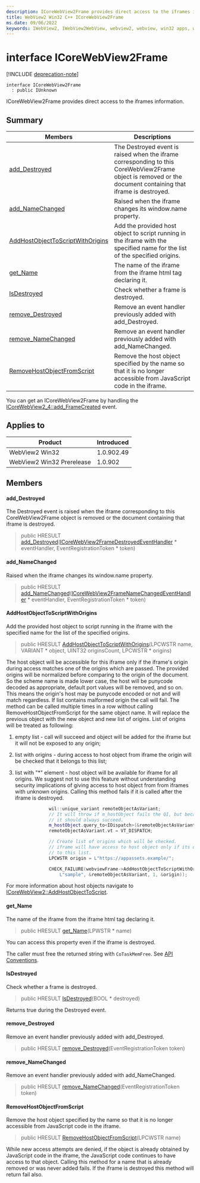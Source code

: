 ```yaml
---
description: ICoreWebView2Frame provides direct access to the iframes information.
title: WebView2 Win32 C++ ICoreWebView2Frame
ms.date: 09/06/2022
keywords: IWebView2, IWebView2WebView, webview2, webview, win32 apps, win32, edge, ICoreWebView2, ICoreWebView2Controller, browser control, edge html, ICoreWebView2Frame
---
```


# interface ICoreWebView2Frame

[!INCLUDE [deprecation-note](../includes/deprecation-note.md)]

```
interface ICoreWebView2Frame
  : public IUnknown
```

ICoreWebView2Frame provides direct access to the iframes information.

## Summary

 Members                        | Descriptions
--------------------------------|---------------------------------------------
[add_Destroyed](#add_destroyed) | The Destroyed event is raised when the iframe corresponding to this CoreWebView2Frame object is removed or the document containing that iframe is destroyed.
[add_NameChanged](#add_namechanged) | Raised when the iframe changes its window.name property.
[AddHostObjectToScriptWithOrigins](#addhostobjecttoscriptwithorigins) | Add the provided host object to script running in the iframe with the specified name for the list of the specified origins.
[get_Name](#get_name) | The name of the iframe from the iframe html tag declaring it.
[IsDestroyed](#isdestroyed) | Check whether a frame is destroyed.
[remove_Destroyed](#remove_destroyed) | Remove an event handler previously added with add_Destroyed.
[remove_NameChanged](#remove_namechanged) | Remove an event handler previously added with add_NameChanged.
[RemoveHostObjectFromScript](#removehostobjectfromscript) | Remove the host object specified by the name so that it is no longer accessible from JavaScript code in the iframe.

You can get an ICoreWebView2Frame by handling the [ICoreWebView2_4::add_FrameCreated](icorewebview2_4.md) event.

## Applies to

Product                         | Introduced
--------------------------------|---------------------------------------------
WebView2 Win32            |    1.0.902.49
WebView2 Win32 Prerelease |    1.0.902

## Members

#### add_Destroyed

The Destroyed event is raised when the iframe corresponding to this CoreWebView2Frame object is removed or the document containing that iframe is destroyed.

> public HRESULT [add_Destroyed](#add_destroyed)([ICoreWebView2FrameDestroyedEventHandler](icorewebview2framedestroyedeventhandler.md) * eventHandler, EventRegistrationToken * token)

#### add_NameChanged

Raised when the iframe changes its window.name property.

> public HRESULT [add_NameChanged](#add_namechanged)([ICoreWebView2FrameNameChangedEventHandler](icorewebview2framenamechangedeventhandler.md) * eventHandler, EventRegistrationToken * token)

#### AddHostObjectToScriptWithOrigins

Add the provided host object to script running in the iframe with the specified name for the list of the specified origins.

> public HRESULT [AddHostObjectToScriptWithOrigins](#addhostobjecttoscriptwithorigins)(LPCWSTR name, VARIANT * object, UINT32 originsCount, LPCWSTR * origins)

The host object will be accessible for this iframe only if the iframe's origin during access matches one of the origins which are passed. The provided origins will be normalized before comparing to the origin of the document. So the scheme name is made lower case, the host will be punycode decoded as appropriate, default port values will be removed, and so on. This means the origin's host may be punycode encoded or not and will match regardless. If list contains malformed origin the call will fail. The method can be called multiple times in a row without calling RemoveHostObjectFromScript for the same object name. It will replace the previous object with the new object and new list of origins. List of origins will be treated as following:

1. empty list - call will succeed and object will be added for the iframe but it will not be exposed to any origin;

1. list with origins - during access to host object from iframe the origin will be checked that it belongs to this list;

1. list with "*" element - host object will be available for iframe for all origins. We suggest not to use this feature without understanding security implications of giving access to host object from from iframes with unknown origins. Calling this method fails if it is called after the iframe is destroyed. 
```cpp
                wil::unique_variant remoteObjectAsVariant;
                // It will throw if m_hostObject fails the QI, but because it is our object
                // it should always succeed.
                m_hostObject.query_to<IDispatch>(&remoteObjectAsVariant.pdispVal);
                remoteObjectAsVariant.vt = VT_DISPATCH;

                // Create list of origins which will be checked.
                // iframe will have access to host object only if its origin belongs
                // to this list.
                LPCWSTR origin = L"https://appassets.example/";

                CHECK_FAILURE(webviewFrame->AddHostObjectToScriptWithOrigins(
                    L"sample", &remoteObjectAsVariant, 1, &origin));
```
 For more information about host objects navigate to [ICoreWebView2::AddHostObjectToScript](icorewebview2.md).

#### get_Name

The name of the iframe from the iframe html tag declaring it.

> public HRESULT [get_Name](#get_name)(LPWSTR * name)

You can access this property even if the iframe is destroyed.

The caller must free the returned string with `CoTaskMemFree`. See [API Conventions](/microsoft-edge/webview2/concepts/win32-api-conventions#strings).

#### IsDestroyed

Check whether a frame is destroyed.

> public HRESULT [IsDestroyed](#isdestroyed)(BOOL * destroyed)

Returns true during the Destroyed event.

#### remove_Destroyed

Remove an event handler previously added with add_Destroyed.

> public HRESULT [remove_Destroyed](#remove_destroyed)(EventRegistrationToken token)

#### remove_NameChanged

Remove an event handler previously added with add_NameChanged.

> public HRESULT [remove_NameChanged](#remove_namechanged)(EventRegistrationToken token)

#### RemoveHostObjectFromScript

Remove the host object specified by the name so that it is no longer accessible from JavaScript code in the iframe.

> public HRESULT [RemoveHostObjectFromScript](#removehostobjectfromscript)(LPCWSTR name)

While new access attempts are denied, if the object is already obtained by JavaScript code in the iframe, the JavaScript code continues to have access to that object. Calling this method for a name that is already removed or was never added fails. If the iframe is destroyed this method will return fail also.

